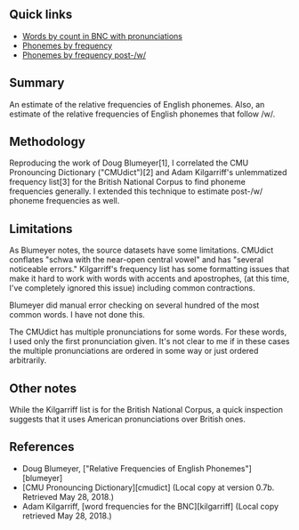 ## Quick links
- [Words by count in BNC with pronunciations](local_intermediate/correlated_ipa_no_spaces)
- [Phonemes by frequency](local_target/q1_frequencies)
- [Phonemes by frequency post-/w/](local_target/q2_post_w_frequencies)

## Summary
An estimate of the relative frequencies of English phonemes.
Also, an estimate of the relative frequencies of English phonemes
that follow /w/.

## Methodology
Reproducing the work of Doug Blumeyer[1], I correlated the CMU
Pronouncing Dictionary ("CMUdict")[2] and Adam Kilgarriff's
unlemmatized frequency list[3] for the British National Corpus to
find phoneme frequencies generally. I extended this technique to
estimate post-/w/ phoneme frequencies as well.

## Limitations
As Blumeyer notes, the source datasets have some limitations.
CMUdict conflates "schwa with the near-open central vowel" and
has "several noticeable errors." Kilgarriff's frequency list has
some formatting issues that make it hard to work with words with
accents and apostrophes, (at this time, I've completely ignored
this issue) including common contractions.

Blumeyer did manual error checking on several hundred of the
most common words. I have not done this.

The CMUdict has multiple pronunciations for some words. For
these words, I used only the first pronunciation given. It's not
clear to me if in these cases the multiple pronunciations are
ordered in some way or just ordered arbitrarily.

## Other notes
While the Kilgarriff list is for the British National Corpus, a
quick inspection suggests that it uses American pronunciations
over British ones.

## References
- Doug Blumeyer, ["Relative Frequencies of English Phonemes"][blumeyer]
- [CMU Pronouncing Dictionary][cmudict] (Local copy at version 0.7b. Retrieved May 28, 2018.)
- Adam Kilgarriff, [word frequencies for the BNC][kilgarriff] (Local copy retrieved May 28, 2018.)
